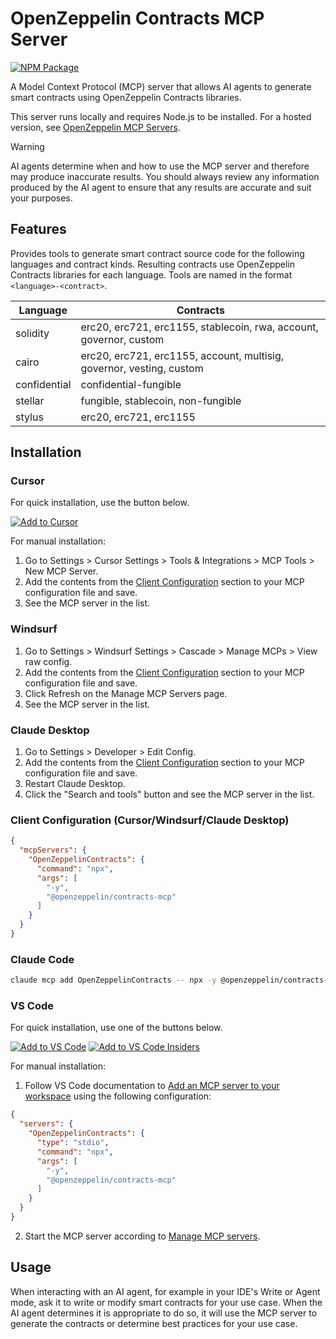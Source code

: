 # OpenZeppelin Contracts MCP Server

[![NPM Package](https://img.shields.io/npm/v/@openzeppelin/contracts-mcp)](https://www.npmjs.com/package/@openzeppelin/contracts-mcp)

A Model Context Protocol (MCP) server that allows AI agents to generate smart contracts using OpenZeppelin Contracts libraries.

This server runs locally and requires Node.js to be installed. For a hosted version, see [OpenZeppelin MCP Servers](https://mcp.openzeppelin.com/).

> [!WARNING]
> AI agents determine when and how to use the MCP server and therefore may produce inaccurate results. You should always review any information produced by the AI agent to ensure that any results are accurate and suit your purposes.

## Features

Provides tools to generate smart contract source code for the following languages and contract kinds. Resulting contracts use OpenZeppelin Contracts libraries for each language. Tools are named in the format `<language>-<contract>`.

| Language | Contracts |
| --- | --- |
| solidity | erc20, erc721, erc1155, stablecoin, rwa, account, governor, custom |
| cairo | erc20, erc721, erc1155, account, multisig, governor, vesting, custom |
| confidential | confidential-fungible |
| stellar | fungible, stablecoin, non-fungible |
| stylus | erc20, erc721, erc1155 |


## Installation

### Cursor

For quick installation, use the button below.

[![Add to Cursor](https://cursor.com/deeplink/mcp-install-dark.svg)](https://cursor.com/install-mcp?name=OpenZeppelinContracts&config=ewogICJjb21tYW5kIjogIm5weCIsCiAgImFyZ3MiOiBbCiAgICAiLXkiLAogICAgIkBvcGVuemVwcGVsaW4vY29udHJhY3RzLW1jcCIKICBdCn0=)

For manual installation:
1. Go to Settings > Cursor Settings > Tools & Integrations > MCP Tools > New MCP Server.
2. Add the contents from the [Client Configuration](#client-configuration-cursorwindsurfclaude-desktop) section to your MCP configuration file and save.
3. See the MCP server in the list.

### Windsurf

1. Go to Settings > Windsurf Settings > Cascade > Manage MCPs > View raw config.
2. Add the contents from the [Client Configuration](#client-configuration-cursorwindsurfclaude-desktop) section to your MCP configuration file and save.
3. Click Refresh on the Manage MCP Servers page.
4. See the MCP server in the list.

### Claude Desktop

1. Go to Settings > Developer > Edit Config.
2. Add the contents from the [Client Configuration](#client-configuration-cursorwindsurfclaude-desktop) section to your MCP configuration file and save.
3. Restart Claude Desktop.
4. Click the "Search and tools" button and see the MCP server in the list.

### Client Configuration (Cursor/Windsurf/Claude Desktop)

```json
{
  "mcpServers": {
    "OpenZeppelinContracts": {
      "command": "npx",
      "args": [
        "-y",
        "@openzeppelin/contracts-mcp"
      ]
    }
  }
}
```

### Claude Code

```sh
claude mcp add OpenZeppelinContracts -- npx -y @openzeppelin/contracts-mcp
```

### VS Code

For quick installation, use one of the buttons below.

[![Add to VS Code](https://img.shields.io/badge/VS_Code-NPM-0098FF?style=flat-square)](https://insiders.vscode.dev/redirect/mcp/install?name=OpenZeppelinContracts&config=%7B%22command%22%3A%22npx%22%2C%22args%22%3A%5B%22-y%22%2C%20%22%40openzeppelin%2Fcontracts-mcp%22%5D%7D)
[![Add to VS Code Insiders](https://img.shields.io/badge/VS_Code_Insiders-NPM-24bfa5?style=flat-square)](https://insiders.vscode.dev/redirect/mcp/install?name=OpenZeppelinContracts&config=%7B%22command%22%3A%22npx%22%2C%22args%22%3A%5B%22-y%22%2C%20%22%40openzeppelin%2Fcontracts-mcp%22%5D%7D&quality=insiders)

For manual installation:
1. Follow VS Code documentation to [Add an MCP server to your workspace](https://code.visualstudio.com/docs/copilot/chat/mcp-servers#_add-an-mcp-server-to-your-workspace) using the following configuration:
```json
{
  "servers": {
    "OpenZeppelinContracts": {
      "type": "stdio",
      "command": "npx",
      "args": [
        "-y",
        "@openzeppelin/contracts-mcp"
      ]
    }
  }
}
```
2. Start the MCP server according to [Manage MCP servers](https://code.visualstudio.com/docs/copilot/chat/mcp-servers#_manage-mcp-servers).

## Usage

When interacting with an AI agent, for example in your IDE's Write or Agent mode, ask it to write or modify smart contracts for your use case. When the AI agent determines it is appropriate to do so, it will use the MCP server to generate the contracts or determine best practices for your use case.
